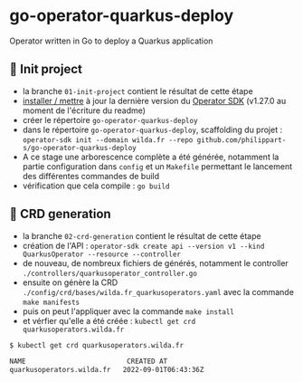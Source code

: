 # go-operator-quarkus-deploy
Operator written in Go to deploy a Quarkus application

## 🎉 Init project
 - la branche `01-init-project` contient le résultat de cette étape
 - [installer / mettre](https://sdk.operatorframework.io/docs/installation/) à jour la dernière version du [Operator SDK](https://sdk.operatorframework.io/) (v1.27.0 au moment de l'écriture du readme)
 - créer le répertoire `go-operator-quarkus-deploy`
 - dans le répertoire `go-operator-quarkus-deploy`, scaffolding du projet : `operator-sdk init --domain wilda.fr --repo github.com/philippart-s/go-operator-quarkus-deploy`
 - A ce stage une arborescence complète a été générée, notamment la partie configuration dans `config` et un `Makefile` permettant le lancement des différentes commandes de build
 - vérification que cela compile : `go build`

 ## 📄 CRD generation
 - la branche `02-crd-generation` contient le résultat de cette étape
 - création de l'API : `operator-sdk create api --version v1 --kind QuarkusOperator --resource --controller`
 - de nouveau, de nombreux fichiers de générés, notamment le controller `./controllers/quarkusoperator_controller.go`
 - ensuite on génère la CRD `./config/crd/bases/wilda.fr_quarkusoperators.yaml` avec la commande `make manifests`
  - puis on peut l'appliquer avec la commande `make install`
  - et vérfier qu'elle a été créée : `kubectl get crd quarkusoperators.wilda.fr`
```bash
$ kubectl get crd quarkusoperators.wilda.fr

NAME                         CREATED AT
quarkusoperators.wilda.fr   2022-09-01T06:43:36Z
```
